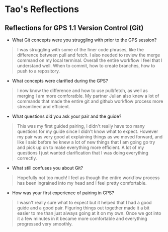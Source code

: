 # Tao's Reflections

## Reflections for GPS 1.1 Version Control (Git)

* What Git concepts were you struggling with prior to the GPS session?

>I was struggling with some of the finer code phrases, like the difference between pull and fetch. I also needed to review the merge command on my local terminal. Overall the entire workflow I feel that I understand well. When to commit, how to create branches, how to push to a repository.

* What concepts were clarified during the GPS?

>I now know the difference and how to use pull/fetch, as well as merging I am more comforatble. My partner Julian also knew a lot of commands that made the entire git and github workflow process more streamlined and efficient.

* What questions did you ask your pair and the guide?

>This was my first guided pairing, I didn't really have too many questions for my guide since I didn't know what to expect. However my pair was very good at explaining things as we moved forward, and like I said before he knew a lot of new things that I am going go try and pick up on to make everything more efficient. A lot of my questions I just wanted clarification that I was doing everything correctly.

* What still confuses you about Git?

>Hopefully not too much! I feel as though the entire workflow process has been ingrained into my head and I feel pretty comfortable.

* How was your first experience of pairing in GPS?

>I wasn't really sure what to expect but it helped that I had a good guide and a good pair. Figuring things out together made it a bit easier to me than just always going at it on my own. Once we got into it a few minutes in it became more comfortable and everything progressed very smoothly.